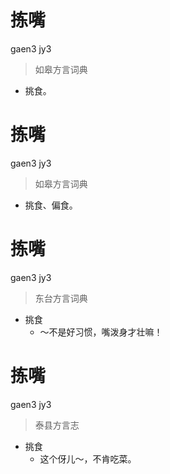 # 拣嘴
gaen3 jy3
> 如皋方言词典
- 挑食。

# 拣嘴
gaen3 jy3
> 如皋方言词典
- 挑食、偏食。

# 拣嘴
gaen3 jy3
> 东台方言词典
- 挑食
  - ～不是好习惯，嘴泼身才壮嘛！

# 拣嘴
gaen3 jy3
> 泰县方言志
- 挑食
  - 这个伢儿～，不肯吃菜。
